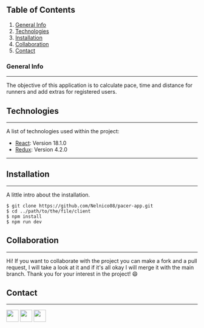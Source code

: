 ## Table of Contents

1. [General Info](#general-info)
2. [Technologies](#technologies)
3. [Installation](#installation)
4. [Collaboration](#collaboration)
5. [Contact](#contact)

### General Info

---
<!-- 🚀 Deploy: [Weather App](https://climateapp.vercel.app/) -->

The objective of this application is to calculate pace, time and distance for runners and add extras for registered users.


## Technologies

---

A list of technologies used within the project:

* [React](https://es.reactjs.org/): Version 18.1.0
* [Redux](https://es.redux.js.org/): Version 4.2.0

---

## Installation

---

A little intro about the installation.

```
$ git clone https://github.com/Nelnico08/pacer-app.git
$ cd ../path/to/the/file/client
$ npm install
$ npm run dev
```

## Collaboration
***
Hi! If you want to collaborate with the project you can make a fork and a pull request, I will take a look at it and if it's all okay I will merge it with the main branch. Thank you for your interest in the project! :smile:
## Contact
***
<p align="left"> <a href="https://github.com/Nelnico08" target="_blank" rel="noreferrer"><img src="https://raw.githubusercontent.com/danielcranney/readme-generator/main/public/icons/socials/github.svg" width="32" height="32" /></a> <a href="https://www.instagram.com/nelnico08/" target="_blank" rel="noreferrer"><img src="https://raw.githubusercontent.com/danielcranney/readme-generator/main/public/icons/socials/instagram.svg" width="32" height="32" /></a> <a href="https://www.linkedin.com/in/nnescurra/" target="_blank" rel="noreferrer"><img src="https://raw.githubusercontent.com/danielcranney/readme-generator/main/public/icons/socials/linkedin.svg" width="32" height="32" /></a></p>